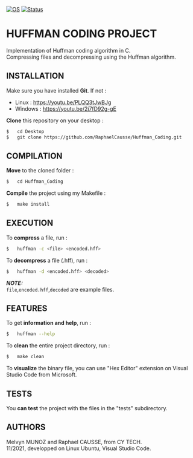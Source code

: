 [![OS](https://img.shields.io/badge/os-linux-blue.svg)](https://shields.io/)
[![Status](https://img.shields.io/badge/status-completed-success.svg)](https://shields.io/)

# HUFFMAN CODING PROJECT

Implementation of Huffman coding algorithm in C.<br>
Compressing files and decompressing using the Huffman algorithm.

## INSTALLATION

Make sure you have installed **Git**. If not :
* Linux : https://youtu.be/PLQQ3tJwBJg<br>
* Windows : https://youtu.be/2j7fD92g-gE<br>

**Clone** this repository on your desktop :
```bash
$   cd Desktop
$   git clone https://github.com/RaphaelCausse/Huffman_Coding.git
```

## COMPILATION

**Move** to the cloned folder :
```bash
$   cd Huffman_Coding
```
**Compile** the project using my Makefile :
```bash
$   make install
```

## EXECUTION

To **compress** a file, run :
```bash
$   huffman -c <file> <encoded.hff>
```
To **decompress** a file (.hff), run :
```bash
$   huffman -d <encoded.hff> <decoded>
```
**_NOTE:_**<br>
`file`,`encoded.hff`,`decoded` are example files.

## FEATURES

To get **information and help**, run :
```bash
$   huffman --help
```
To **clean** the entire project directory, run :
```bash
$   make clean
```
To **visualize** the binary file, you can use "Hex Editor" extension on Visual Studio Code from Microsoft.

## TESTS

You **can test** the project with the files in the "tests" subdirectory.

## AUTHORS

Melvyn MUNOZ and Raphael CAUSSE, from CY TECH.<br>
11/2021, developped on Linux Ubuntu, Visual Studio Code.